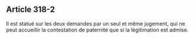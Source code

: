 Article 318-2
----
Il est statué sur les deux demandes par un seul et même jugement, qui ne peut
accueillir la contestation de paternité que si la légitimation est admise.
